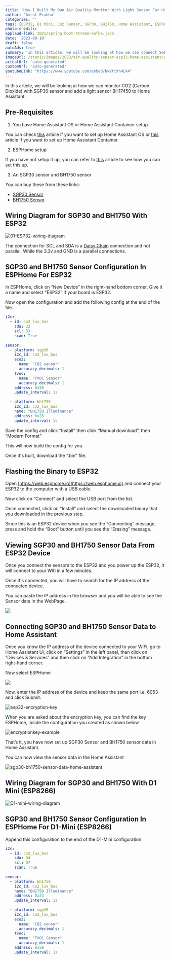 ```yaml
---
title: 'How I Built My Own Air Quality Monitor With Light Sensor For Home Assistant - Step By Step Guide'
author: 'Amrut Prabhu'
categories: ''
tags: [ESP32, D1 Mini, CO2 Sensor, SGP30, BH1750, Home Assistant, ESPHome]
photo-credits:
applaud-link: 2021/spring-boot-stream-kafka.json
date: '2023-08-10'
draft: false
autoAds: true
summary: 'In this article, we will be looking at how we can connect SGP30 CO2 (Carbon Dioxide) sensor and BH17450 Light sensor to Home Assistant'
imageUrl: /static/images/2023/air-quality-sensor-esp32-home-assistant/cover.webp
actualUrl: 'auto-generated'
customUrl: 'auto-generated'
youtubeLink: "https://www.youtube.com/embed/bwVttXh4Lk4"
---
```


In this article, we will be looking at how we can monitor CO2 (Carbon Dioxide) with SGP30 sensor and add a light sensor BH17450 to Home Assistant. 
  
<TOCInline toc={props.toc} asDisclosure />


## Pre-Requisites

1.  You have Home Assistant OS or Home Assistant Container setup.

You can check [this](https://smarthomecircle.com/connect-wifi-on-home-assistant-on-startup) article if you want to set up Home Assistant OS or [this](https://smarthomecircle.com/run-home-assistant-container-with-docker) article if you want to set up Home Assistant Container.

2. ESPHome setup

If you have not setup it up, you can refer to [this](https://smarthomecircle.com/esp32-esp8266-esphome-with-home-assistant) article to see how you can set this up.

3. An SGP30 sensor and BH1750 sensor

You can buy these from these links:

-   [SGP30 Sensor](https://s.click.aliexpress.com/e/_DDdbOUT)
-   [BH1750 Sensor](https://s.click.aliexpress.com/e/_DdVXwIJ)

## Wiring Diagram for SGP30 and BH1750 With ESP32

![01-ESP32-wiring-diagram](/static/images/2023/air-quality-sensor-esp32-home-assistant/01-ESP32-wiring-diagram.webp)

The connection for SCL and SDA is a [Daisy Chain](https://kb.supremainc.com/knowledge/doku.php?id=en:daisy_chain) connection and not parallel. While the 3.3v and GND is a parallel connections.

## SGP30 and BH1750 Sensor Configuration In ESPHome For ESP32

In ESPHome, click on “New Device” in the right-hand bottom corner. Give it a name and select “ESP32” if your board is ESP32.

Now open the configuration and add the following config at the end of the file.
```yaml
i2c:  
  - id: co2_lux_bus  
    sda: 32  
    scl: 33  
    scan: True  
  
sensor:  
  - platform: sgp30  
    i2c_id: co2_lux_bus  
    eco2:  
      name: "CO2 sensor"  
      accuracy_decimals: 1  
    tvoc:  
      name: "TVOC Sensor"  
      accuracy_decimals: 1  
    address: 0x58  
    update_interval: 1s  
  
  - platform: bh1750  
    i2c_id: co2_lux_bus  
    name: "BH1750 Illuminance"  
    address: 0x23  
    update_interval: 1s
```
Save the config and click “Install” then click “Manual download”, then “Modern Format”

This will now build the config for you.

Once it's built, download the “.bin” file.

## Flashing the Binary to ESP32

Open [https://web.esphome.io](https://web.esphome.io) and connect your ESP32 to the computer with a USB cable.

Now click on “Connect” and select the USB port from the list.

Once connected, click on “Install” and select the downloaded binary that you downloaded in the previous step.

Since this is an ESP32 device when you see the “Connecting” message, press and hold the “Boot” button until you see the “Erasing” message.

## Viewing SGP30 and BH1750 Sensor Data From ESP32 Device

Once you connect the sensors to the ESP32 and you power up the ESP32, it will connect to your Wifi in a few minutes.

Once it's connected, you will have to search for the IP address of the connected device.

You can paste the IP address in the browser and you will be able to see the Sensor data in the WebPage.

![](/static/images/2023/air-quality-sensor-esp32-home-assistant/02-sgp30-bh1750-sensor-data.webp)

## Connecting SGP30 and BH1750 Sensor Data to Home Assistant

Once you know the IP address of the device connected to your WiFi, go to Home Assistant Ui, click on “Settings” in the left panel, then click on “Devices & Services” and then click on “Add Integration” in the bottom right-hand corner.

Now select ESPHome

![](/static/images/2023/air-quality-sensor-esp32-home-assistant/esphome-ip-address-home-assistant.webp)

Now, enter the IP address of the device and keep the same port i.e. 6053 and click Submit.

![esp32-encryption-key](/static/images/2023/air-quality-sensor-esp32-home-assistant/esp32-encryption-key.webp)

When you are asked about the encryption key, you can find the key ESPHome, inside the configuration you created as shown below

![encryptionkey-example](/static/images/2023/air-quality-sensor-esp32-home-assistant/encryptionkey-example.webp)

That’s it, you have now set up SGP30 Sensor and BH1750 sensor data in Home Assistant.

You can now view the sensor data in the Home Assistant

![sgp30-bh1750-sensor-data-home-assistant](/static/images/2023/air-quality-sensor-esp32-home-assistant/sgp30-bh1750-sensor-data-home-assistant.webp)

## Wiring Diagram for SGP30 and BH1750 With D1 Mini (ESP8266)

![D1-mini-wiring-diagram](/static/images/2023/air-quality-sensor-esp32-home-assistant/D1-mini-wiring-diagram.webp)

## SGP30 and BH1750 Sensor Configuration In ESPHome For D1-Mini (ESP8266)

Append this configuration to the end of the D1-Mini configuration.
```yaml
i2c:  
  - id: co2_lux_bus  
    sda: D4  
    scl: D7  
    scan: True  
  
sensor:  
  - platform: bh1750  
    i2c_id: co2_lux_bus  
    name: "BH1750 Illuminance"  
    address: 0x23  
    update_interval: 1s  
      
  - platform: sgp30  
    i2c_id: co2_lux_bus  
    eco2:  
      name: "CO2 sensor"  
      accuracy_decimals: 1  
    tvoc:  
      name: "TVOC Sensor"  
      accuracy_decimals: 1  
    address: 0x58  
    update_interval: 1s
```